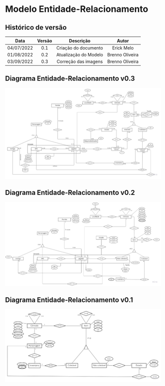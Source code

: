 # Modelo Entidade-Relacionamento

## Histórico de versão

|    Data    | Versão |       Descrição       |      Autor      |
| :--------: | :----: | :-------------------: | :-------------: |
| 04/07/2022 |  0.1   | Criação do documento  |   Erick Melo    |
| 01/08/2022 |  0.2   | Atualização do Modelo | Brenno Oliveira |
| 03/09/2022 |  0.3   | Correção das imagens  | Brenno Oliveira |

## Diagrama Entidade-Relacionamento v0.3

<img src="./assets/ModeloEntidadeRelacionamentoV0.3.jpg">

## Diagrama Entidade-Relacionamento v0.2

<img src="./assets/ModeloEntidadeRelacionamentoV0.2.jpg">

## Diagrama Entidade-Relacionamento v0.1

<img src="./assets/ModeloEntidadeRelacionamentoV0.1.jpg">
